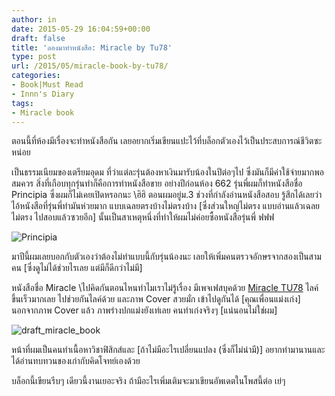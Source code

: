 ```yaml
---
author: in
date: 2015-05-29 16:04:59+00:00
draft: false
title: 'ลองมาทำหนังสือ: Miracle by Tu78'
type: post
url: /2015/05/miracle-book-by-tu78/
categories:
- Book|Must Read
- Innn's Diary
tags:
- Miracle book
---
```


ตอนนี้ที่ห้องมีเรื่องจะทำหนังสือกัน เลยอยากเริ่มเขียนแปะไว้ที่บล็อกตัวเองไว้เป็นประสบการณ์ชีวิตซะหน่อย

เป็นธรรมเนียมของเตรียมอุดม ที่ว่าแต่ละรุ่นต้องหาเงินมารับน้องในปีต่อๆไป ซึ่งมันก็มีค่าใช้จ่ายมากพอสมควร สิ่งที่เกือบทุกรุ่นทำก็คือการทำหนังสือขาย อย่างปีก่อนห้อง 662 รุ่นพี่ผมก็ทำหนังสือชื่อ Principia ซึ่งผมก็ไม่เคยเปิดหรอกนะ \\ฮิฮิ ตอนผมอยู่ม.3 ช่วงที่กำลังอ่านหนังสือสอบ รู้สึกได้เลยว่าไอ้หนังสือที่รุ่นพี่ทำมันห่วยมาก แบบเฉลยตรงบ้างไม่ตรงบ้าง [ซึ่งส่วนใหญ่ไม่ตรง แบบอ่านแล้วเฉลยไม่ตรง ไปสอบแล้วซวยอีก] นั้นเป็นสาเหตุหนึ่งที่ทำให้ผมไม่ค่อยซื้อหนังสือรุ่นพี่ ฟฟฟ

<!-- more -->

![Principia](https://www.cyruszh.com/wp-content/uploads/2015/05/1487980_1526192117628779_620425421878800352_o.jpg)


มาปีนี้ผมเลยบอกกับตัวเองว่าต้องไม่ทำแบบนี้กับรุ่นน้องนะ เลยให้เพิ่มคนตรวจอักษรจากสองเป็นสามคน [ซึ่งดูไม่ได้ช่วยไรเลย แต่มีก็ดีกว่าไม่มี]

หนังสือชื่อ Miracle \\ไปคิดกันตอนไหนทำไมเราไม่รู้เรื่อง มีเพจเฟสบุคด้วย [Miracle TU78](https://www.facebook.com/miracletu78by662) ไลค์ขึ้นเร็วมากเลย ไปช่วยกันไลค์ด้วย และภาพ Cover สวยมั่ก เข้าไปดูกันได้ [คุณเพื่อนแม่งเก่ง] นอกจากภาพ Cover แล้ว ภาพร่างปกแม่งยังเท่เลย คนทำเก่งจริงๆ [แน่นอนไม่ใช่ผม]

![draft_miracle_book](https://www.cyruszh.com/wp-content/uploads/2015/05/10014823_985803371443289_4536945105088066118_o-726x1024.jpg)


หน้าที่ผมเป็นคนทำเนื้อหาวิชาฟิสิกส์และ [ถ้าไม่มีอะไรเปลี่ยนแปลง (ซึ่งก็ไม่น่ามี)] อยากทำมานานและ ได้อ่านทบทวนของเก่ากับคิดโจทย์เองด้วย

บล็อกนี้เขียนรีบๆ เดียวนี้งานเยอะจริง ถ้ามีอะไรเพิ่มเติมจะมาเขียนอัพเดตในโพสนี้ต่อ เย่ๆ


